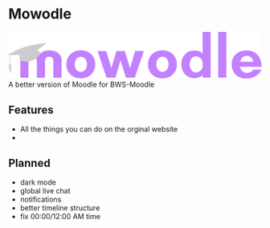 # Mowodle
![OwO](https://raw.githubusercontent.com/N1ghtTheF0x/Mowodle/main/src/www/assets/mowodle_full.png)
A better version of Moodle for BWS-Moodle
## Features
- All the things you can do on the orginal website
- 
## Planned
- dark mode
- global live chat
- notifications
- better timeline structure
- fix 00:00/12:00 AM time
